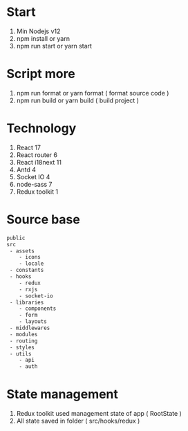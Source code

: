 # Start
1. Min Nodejs v12
2. npm install or yarn
3. npm run start or yarn start

# Script more
1. npm run format or yarn format ( format source code )
2. npm run build or yarn build ( build project )

# Technology
1. React 17
2. React router 6
3. React i18next 11
4. Antd 4
5. Socket IO 4
6. node-sass 7
7. Redux toolkit 1

# Source base
```bash
public
src
 - assets
    - icons
    - locale
 - constants
 - hooks
    - redux
    - rxjs
    - socket-io
 - libraries
    - components
    - form
    - layouts
 - middlewares
 - modules
 - routing
 - styles
 - utils
    - api
    - auth
```
# State management
1. Redux toolkit used management state of app ( RootState )
2. All state saved in folder ( src/hooks/redux )